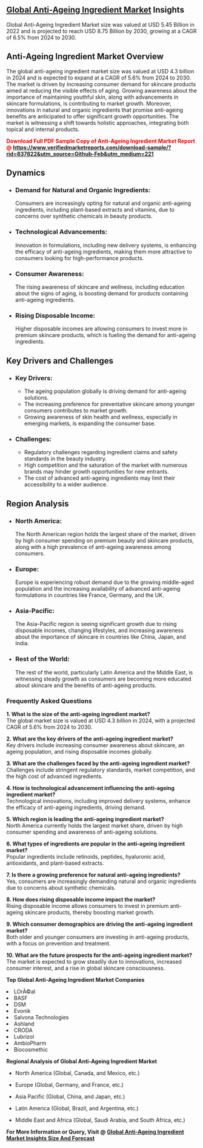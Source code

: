 <h2><a href="https://www.verifiedmarketreports.com/download-sample/?rid=837822&amp;utm_source=Github&amp;utm_medium=221" target="_blank">Global Anti-Ageing Ingredient Market</a> Insights</h2><p>Global Anti-Ageing Ingredient Market size was valued at USD 5.45 Billion in 2022 and is projected to reach USD 8.75 Billion by 2030, growing at a CAGR of 6.5% from 2024 to 2030.</p><p> <h2>Anti-Ageing Ingredient Market Overview</h2> <p>The global anti-ageing ingredient market size was valued at USD 4.3 billion in 2024 and is expected to expand at a CAGR of 5.6% from 2024 to 2030. The market is driven by increasing consumer demand for skincare products aimed at reducing the visible effects of aging. Growing awareness about the importance of maintaining youthful skin, along with advancements in skincare formulations, is contributing to market growth. Moreover, innovations in natural and organic ingredients that promise anti-ageing benefits are anticipated to offer significant growth opportunities. The market is witnessing a shift towards holistic approaches, integrating both topical and internal products.</p> <p><b><p><span class=""><span style="color: #ff0000;"><strong>Download Full PDF Sample Copy of Anti-Ageing Ingredient Market Report</strong> @ </span><a href="https://www.verifiedmarketreports.com/download-sample/?rid=837822&amp;utm_source=Github-Feb&amp;utm_medium=221" target="_blank">https://www.verifiedmarketreports.com/download-sample/?rid=837822&amp;utm_source=Github-Feb&amp;utm_medium=221</a></span></p></b></p> <h2>Dynamics</h2> <ul> <li><h3>Demand for Natural and Organic Ingredients:</h3>Consumers are increasingly opting for natural and organic anti-ageing ingredients, including plant-based extracts and vitamins, due to concerns over synthetic chemicals in beauty products.</li> <li><h3>Technological Advancements:</h3>Innovation in formulations, including new delivery systems, is enhancing the efficacy of anti-ageing ingredients, making them more attractive to consumers looking for high-performance products.</li> <li><h3>Consumer Awareness:</h3>The rising awareness of skincare and wellness, including education about the signs of aging, is boosting demand for products containing anti-ageing ingredients.</li> <li><h3>Rising Disposable Income:</h3>Higher disposable incomes are allowing consumers to invest more in premium skincare products, which is fueling the demand for anti-ageing ingredients.</li> </ul> <h2>Key Drivers and Challenges</h2> <ul> <li><h3>Key Drivers:</h3> <ul> <li>The ageing population globally is driving demand for anti-ageing solutions.</li> <li>The increasing preference for preventative skincare among younger consumers contributes to market growth.</li> <li>Growing awareness of skin health and wellness, especially in emerging markets, is expanding the consumer base.</li> </ul> </li> <li><h3>Challenges:</h3> <ul> <li>Regulatory challenges regarding ingredient claims and safety standards in the beauty industry.</li> <li>High competition and the saturation of the market with numerous brands may hinder growth opportunities for new entrants.</li> <li>The cost of advanced anti-ageing ingredients may limit their accessibility to a wider audience.</li> </ul> </li> </ul> <h2>Region Analysis</h2> <ul> <li><h3>North America:</h3>The North American region holds the largest share of the market, driven by high consumer spending on premium beauty and skincare products, along with a high prevalence of anti-ageing awareness among consumers.</li> <li><h3>Europe:</h3>Europe is experiencing robust demand due to the growing middle-aged population and the increasing availability of advanced anti-ageing formulations in countries like France, Germany, and the UK.</li> <li><h3>Asia-Pacific:</h3>The Asia-Pacific region is seeing significant growth due to rising disposable incomes, changing lifestyles, and increasing awareness about the importance of skincare in countries like China, Japan, and India.</li> <li><h3>Rest of the World:</h3>The rest of the world, particularly Latin America and the Middle East, is witnessing steady growth as consumers are becoming more educated about skincare and the benefits of anti-ageing products.</li> </ul> <h3>Frequently Asked Questions</h3> <p><b>1. What is the size of the anti-ageing ingredient market?</b><br> The global market size is valued at USD 4.3 billion in 2024, with a projected CAGR of 5.6% from 2024 to 2030.</p> <p><b>2. What are the key drivers of the anti-ageing ingredient market?</b><br> Key drivers include increasing consumer awareness about skincare, an ageing population, and rising disposable incomes globally.</p> <p><b>3. What are the challenges faced by the anti-ageing ingredient market?</b><br> Challenges include stringent regulatory standards, market competition, and the high cost of advanced ingredients.</p> <p><b>4. How is technological advancement influencing the anti-ageing ingredient market?</b><br> Technological innovations, including improved delivery systems, enhance the efficacy of anti-ageing ingredients, driving demand.</p> <p><b>5. Which region is leading the anti-ageing ingredient market?</b><br> North America currently holds the largest market share, driven by high consumer spending and awareness of anti-ageing solutions.</p> <p><b>6. What types of ingredients are popular in the anti-ageing ingredient market?</b><br> Popular ingredients include retinoids, peptides, hyaluronic acid, antioxidants, and plant-based extracts.</p> <p><b>7. Is there a growing preference for natural anti-ageing ingredients?</b><br> Yes, consumers are increasingly demanding natural and organic ingredients due to concerns about synthetic chemicals.</p> <p><b>8. How does rising disposable income impact the market?</b><br> Rising disposable income allows consumers to invest in premium anti-ageing skincare products, thereby boosting market growth.</p> <p><b>9. Which consumer demographics are driving the anti-ageing ingredient market?</b><br> Both older and younger consumers are investing in anti-ageing products, with a focus on prevention and treatment.</p> <p><b>10. What are the future prospects for the anti-ageing ingredient market?</b><br> The market is expected to grow steadily due to innovations, increased consumer interest, and a rise in global skincare consciousness.</p> </p><p><strong>Top Global Anti-Ageing Ingredient Market Companies</strong></p><div data-test-id=""><p><li>LOrÃ©al</li><li> BASF</li><li> DSM</li><li> Evonik</li><li> Salvona Technologies</li><li> Ashland</li><li> CRODA</li><li> Lubrizol</li><li> AmbioPharm</li><li> Biocosmethic</li></p><div><strong>Regional Analysis of&nbsp;Global Anti-Ageing Ingredient Market</strong></div><ul><li dir="ltr"><p dir="ltr">North America&nbsp;(Global, Canada, and Mexico, etc.)</p></li><li dir="ltr"><p dir="ltr">Europe (Global, Germany, and France, etc.)</p></li><li dir="ltr"><p dir="ltr">Asia Pacific&nbsp;(Global, China, and Japan, etc.)</p></li><li dir="ltr"><p dir="ltr">Latin America&nbsp;(Global, Brazil, and Argentina, etc.)</p></li><li dir="ltr">Middle East and Africa&nbsp;(Global, Saudi Arabia, and South Africa, etc.)</li></ul><p><strong>For More Information or Query, Visit @&nbsp;</strong><strong><a href="https://www.verifiedmarketreports.com/product/anti-ageing-ingredient-market/?utm_source=Github&amp;utm_medium=221" target="_blank">Global Anti-Ageing Ingredient Market Insights Size And Forecast</a></strong></p></div>
